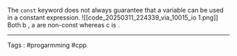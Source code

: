 The `const` keyword does not always guarantee that a variable can be used in a constant expression. ![[code_20250311_224339_via_10015_io 1.png]]
Both b , a are non-const whereas c is . 

___
Tags : #progarmming #cpp 